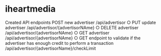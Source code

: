# iheartmedia
Created API endpoints 
POST new advertiser
/api/advertisor
○ PUT update advertiser
/api/advertisor/{advertisorNAme}
○ DELETE advertiser
/api/advertisor/{advertisorNAme}
○ GET advertiser
/api/advertisor/{advertisorNAme}
○ GET endpoint to validate if the advertiser has enough credit to perform a
transaction
/api/advertisor/{advertisorName}/checkLimit

